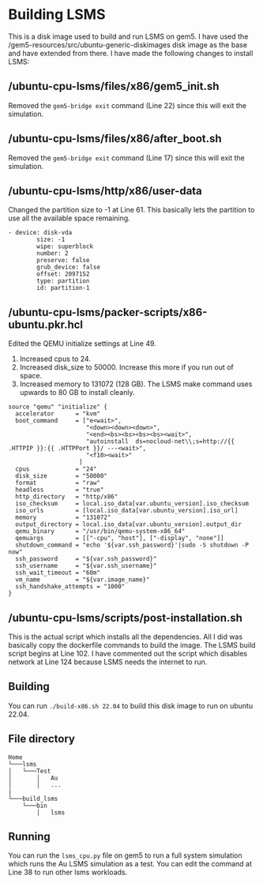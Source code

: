 # Building LSMS

This is a disk image used to build and run LSMS on gem5. I have used the /gem5-resources/src/ubuntu-generic-diskimages disk image as the base and have extended from there. I have made the following changes to install LSMS:

## /ubuntu-cpu-lsms/files/x86/gem5_init.sh

Removed the `gem5-bridge exit` command (Line 22) since this will exit the simulation.

## /ubuntu-cpu-lsms/files/x86/after_boot.sh

Removed the `gem5-bridge exit` command (Line 17) since this will exit the simulation.

## /ubuntu-cpu-lsms/http/x86/user-data

Changed the partition size to -1 at Line 61. This basically lets the partition to use all the available space remaining.

```
- device: disk-vda
        size: -1
        wipe: superblock
        number: 2
        preserve: false
        grub_device: false
        offset: 2097152
        type: partition
        id: partition-1
```

## /ubuntu-cpu-lsms/packer-scripts/x86-ubuntu.pkr.hcl

Edited the QEMU initialize settings at Line 49.

1. Increased cpus to 24.
2. Increased disk_size to 50000. Increase this more if you run out of space.
3. Increased memory to 131072 (128 GB). The LSMS make command uses upwards to 80 GB to install cleanly.

```
source "qemu" "initialize" {
  accelerator      = "kvm"
  boot_command     = ["e<wait>",
                      "<down><down><down>",
                      "<end><bs><bs><bs><bs><wait>",
                      "autoinstall  ds=nocloud-net\\;s=http://{{ .HTTPIP }}:{{ .HTTPPort }}/ ---<wait>",
                      "<f10><wait>"
                    ]
  cpus             = "24"
  disk_size        = "50000"
  format           = "raw"
  headless         = "true"
  http_directory   = "http/x86"
  iso_checksum     = local.iso_data[var.ubuntu_version].iso_checksum
  iso_urls         = [local.iso_data[var.ubuntu_version].iso_url]
  memory           = "131072"
  output_directory = local.iso_data[var.ubuntu_version].output_dir
  qemu_binary      = "/usr/bin/qemu-system-x86_64"
  qemuargs         = [["-cpu", "host"], ["-display", "none"]]
  shutdown_command = "echo '${var.ssh_password}'|sudo -S shutdown -P now"
  ssh_password     = "${var.ssh_password}"
  ssh_username     = "${var.ssh_username}"
  ssh_wait_timeout = "60m"
  vm_name          = "${var.image_name}"
  ssh_handshake_attempts = "1000"
}
```

## /ubuntu-cpu-lsms/scripts/post-installation.sh

This is the actual script which installs all the dependencies. All I did was basically copy the dockerfile commands to build the image. The LSMS build script begins at Line 102. I have commented out the script which disables network at Line 124 because LSMS needs the internet to run.

## Building

You can run `./build-x86.sh 22.04` to build this disk image to run on ubuntu 22.04.

## File directory

```
Home
└───lsms
│   └───Test
│       │   Au
│       │   ...
|
└───build_lsms
    └───bin
        │   lsms
```

## Running

You can run the `lsms_cpu.py` file on gem5 to run a full system simulation which runs the Au LSMS simulation as a test. You can edit the command at Line 38 to run other lsms workloads.
